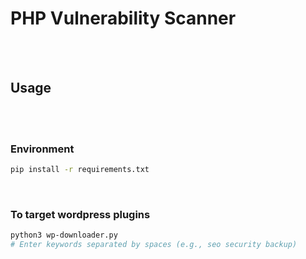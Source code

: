 # PHP Vulnerability Scanner
<br><br>

## Usage
<br><br>

### Environment
```bash
pip install -r requirements.txt
```
<br>

### To target wordpress plugins
```bash
python3 wp-downloader.py
# Enter keywords separated by spaces (e.g., seo security backup)
```